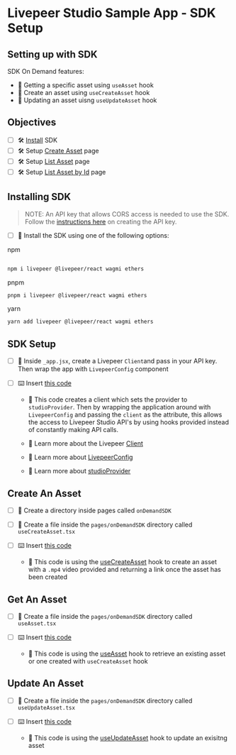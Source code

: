 # Livepeer Studio Sample App - SDK Setup

## Setting up with SDK

SDK On Demand features:

* 📝 Getting a specific asset using `useAsset` hook
* 📝 Create an asset using `useCreateAsset` hook
* 📝 Updating an asset uisng `useUpdateAsset` hook

## Objectives

* [ ] 🛠 [Install](https://livepeerjs.org/docs/getting-started) SDK
* [ ] 🛠  Setup [Create Asset](https://github.com/livepeer/studio-sample-app/blob/main/pages/onDemandSDK/useCreateAsset.tsx) page
* [ ] 🛠  Setup [List Asset](https://github.com/livepeer/studio-sample-app/blob/main/pages/onDemandSDK/useAsset.tsx) page
* [ ] 🛠  Setup [List Asset by Id](https://github.com/livepeer/studio-sample-app/blob/main/pages/onDemandSDK/useUpdateAsset.tsx) page

## Installing SDK

>NOTE: An API key that allows CORS access is needed to use the SDK. Follow the [instructions here](https://docs.livepeer.studio/quickstart/) on creating the API key.


* [ ] 🧱 Install the SDK using one of the following options:

npm

```sh

npm i livepeer @livepeer/react wagmi ethers
```

pnpm

```sh
pnpm i livepeer @livepeer/react wagmi ethers
```

yarn

```sh
yarn add livepeer @livepeer/react wagmi ethers
```

## SDK Setup

* [ ] 🧱 Inside `_app.jsx`, create a Livepeer `Client`and pass in your API key. Then wrap the app with `LivepeerConfig` component

* [ ] ⌨️ Insert [this code](https://github.com/livepeer/studio-sample-app/blob/main/pages/_app.jsx)

  * 🔬 This code creates a client which sets the provider to `studioProvider`. Then by wrapping the application around with `LivepeerConfig` and passing the `client` as the attribute, this allows the access to Livepeer Studio API's by using hooks provided instead of constantly making API calls.

  * 🔬 Learn more about the Livepeer [Client](https://livepeerjs.org/docs/client)

  * 🔬 Learn more about [LivepeerConfig](https://livepeerjs.org/docs/LivepeerConfig)

  * 🔬 Learn more about [studioProvider](https://livepeerjs.org/docs/providers/studio)

## Create An Asset

* [ ] 🧱 Create a directory inside pages called `onDemandSDK`

* [ ] 🧱 Create a file inside the `pages/onDemandSDK` directory called `useCreateAsset.tsx`

* [ ] ⌨️ Insert [this code](https://github.com/livepeer/studio-sample-app/blob/main/pages/onDemandSDK/useCreateAsset.tsx)

  * 🔬 This code is using the [useCreateAsset](https://github.com/livepeer/studio-sample-app/blob/main/pages/onDemandSDK/useCreateAsset.tsx#L8) hook to create an asset with a `.mp4` video provided and returning a link once the asset has been created

## Get An Asset

* [ ] 🧱 Create a file inside the `pages/onDemandSDK` directory called `useAsset.tsx`

* [ ] ⌨️ Insert [this code](https://github.com/livepeer/studio-sample-app/blob/main/pages/onDemandSDK/useAsset.tsx)

  * 🔬 This code is using the [useAsset](https://livepeerjs.org/docs/asset/useAsset) hook to retrieve an existing asset or one created with `useCreateAsset` hook

## Update An Asset

* [ ] 🧱 Create a file inside the `pages/onDemandSDK` directory called `useUpdateAsset.tsx`

* [ ] ⌨️ Insert [this code](https://github.com/livepeer/studio-sample-app/blob/main/pages/onDemandSDK/useUpdateAsset.tsx)

  * 🔬 This code is using the [useUpdateAsset](https://livepeerjs.org/docs/asset/useUpdateAsset) hook to update an exisitng asset
  